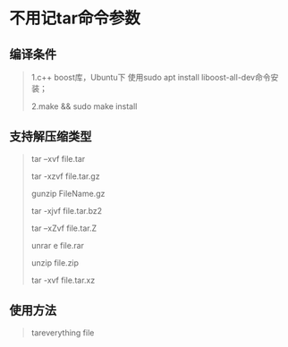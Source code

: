 # 不用记tar命令参数

## 编译条件

> 1.c++ boost库，Ubuntu下 使用sudo apt install liboost-all-dev命令安装；
>
> 2.make && sudo make install

## 支持解压缩类型

> tar –xvf file.tar
>
> tar -xzvf file.tar.gz
>
> gunzip FileName.gz
>
> tar -xjvf file.tar.bz2 
>
> tar –xZvf file.tar.Z
>
> unrar e file.rar
>
> unzip file.zip 
>
> tar -xvf file.tar.xz
>

## 使用方法

> tareverything file

